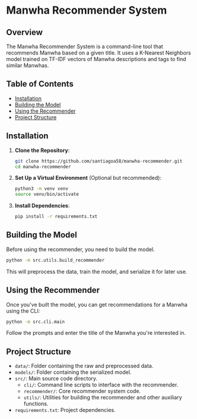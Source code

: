 # Manwha Recommender System

## Overview

The Manwha Recommender System is a command-line tool that recommends Manwha based on a given title. It uses a K-Nearest Neighbors model trained on TF-IDF vectors of Manwha descriptions and tags to find similar Manwhas.

## Table of Contents

- [Installation](#installation)
- [Building the Model](#building-the-model)
- [Using the Recommender](#using-the-recommender)
- [Project Structure](#project-structure)

## Installation

1. **Clone the Repository**:

   ```bash
   git clone https://github.com/santiagoa58/manwha-recommender.git
   cd manwha-recommender
   ```

2. **Set Up a Virtual Environment** (Optional but recommended):

   ```bash
   python3 -m venv venv
   source venv/bin/activate
   ```

3. **Install Dependencies**:

   ```bash
   pip install -r requirements.txt
   ```

## Building the Model

Before using the recommender, you need to build the model.

```bash
python -m src.utils.build_recommender
```

This will preprocess the data, train the model, and serialize it for later use.

## Using the Recommender

Once you've built the model, you can get recommendations for a Manwha using the CLI:

```bash
python -m src.cli.main
```

Follow the prompts and enter the title of the Manwha you're interested in.

## Project Structure

- `data/`: Folder containing the raw and preprocessed data.
- `models/`: Folder containing the serialized model.
- `src/`: Main source code directory.
  - `cli/`: Command line scripts to interface with the recommender.
  - `recommender/`: Core recommender system code.
  - `utils/`: Utilities for building the recommender and other auxiliary functions.
- `requirements.txt`: Project dependencies.
